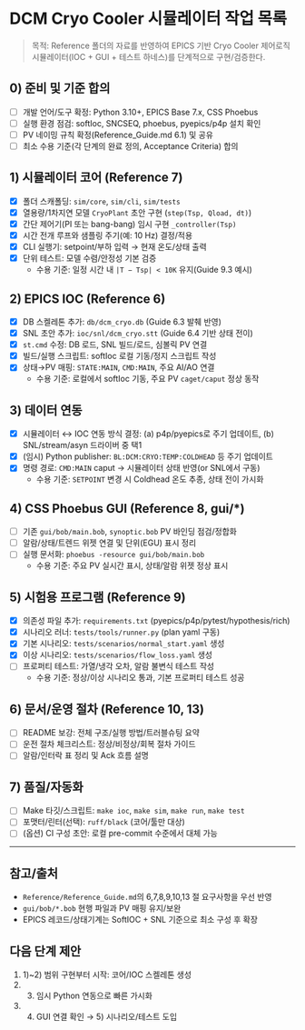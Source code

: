 # DCM Cryo Cooler 시뮬레이터 작업 목록

> 목적: Reference 폴더의 자료를 반영하여 EPICS 기반 Cryo Cooler 제어로직 시뮬레이터(IOC + GUI + 테스트 하네스)를 단계적으로 구현/검증한다.

## 0) 준비 및 기준 합의
- [ ] 개발 언어/도구 확정: Python 3.10+, EPICS Base 7.x, CSS Phoebus
- [ ] 실행 환경 점검: softIoc, SNCSEQ, phoebus, pyepics/p4p 설치 확인
- [ ] PV 네이밍 규칙 확정(Reference_Guide.md 6.1) 및 공유
- [ ] 최소 수용 기준(각 단계의 완료 정의, Acceptance Criteria) 합의

## 1) 시뮬레이터 코어 (Reference 7)
- [x] 폴더 스캐폴딩: `sim/core`, `sim/cli`, `sim/tests`
- [x] 열용량/1차지연 모델 `CryoPlant` 초안 구현 (`step(Tsp, Qload, dt)`)
- [x] 간단 제어기(PI 또는 bang-bang) 임시 구현 `_controller(Tsp)`
- [x] 시간 전개 루프와 샘플링 주기(예: 10 Hz) 결정/적용
- [x] CLI 실행기: setpoint/부하 입력 → 현재 온도/상태 출력
- [x] 단위 테스트: 모델 수렴/안정성 기본 검증
  - 수용 기준: 일정 시간 내 `|T − Tsp| < 10K` 유지(Guide 9.3 예시)

## 2) EPICS IOC (Reference 6)
- [x] DB 스켈레톤 추가: `db/dcm_cryo.db` (Guide 6.3 발췌 반영)
- [x] SNL 초안 추가: `ioc/snl/dcm_cryo.stt` (Guide 6.4 기반 상태 전이)
- [x] `st.cmd` 수정: DB 로드, SNL 빌드/로드, 심볼릭 PV 연결
- [x] 빌드/실행 스크립트: softIoc 로컬 기동/정지 스크립트 작성
- [x] 상태→PV 매핑: `STATE:MAIN`, `CMD:MAIN`, 주요 AI/AO 연결
  - 수용 기준: 로컬에서 softIoc 기동, 주요 PV `caget/caput` 정상 동작

## 3) 데이터 연동
- [x] 시뮬레이터 ↔ IOC 연동 방식 결정: (a) p4p/pyepics로 주기 업데이트, (b) SNL/stream/asyn 드라이버 중 택1
- [x] (임시) Python publisher: `BL:DCM:CRYO:TEMP:COLDHEAD` 등 주기 업데이트
- [x] 명령 경로: `CMD:MAIN` caput → 시뮬레이터 상태 반영(or SNL에서 구동)
  - 수용 기준: `SETPOINT` 변경 시 Coldhead 온도 추종, 상태 전이 가시화

## 4) CSS Phoebus GUI (Reference 8, gui/*)
- [ ] 기존 `gui/bob/main.bob`, `synoptic.bob` PV 바인딩 점검/정합화
- [ ] 알람/상태/트렌드 위젯 연결 및 단위(EGU) 표시 정리
- [ ] 실행 문서화: `phoebus -resource gui/bob/main.bob`
  - 수용 기준: 주요 PV 실시간 표시, 상태/알람 위젯 정상 표시

## 5) 시험용 프로그램 (Reference 9)
- [x] 의존성 파일 추가: `requirements.txt` (pyepics/p4p/pytest/hypothesis/rich)
- [x] 시나리오 러너: `tests/tools/runner.py` (plan yaml 구동)
- [x] 기본 시나리오: `tests/scenarios/normal_start.yaml` 생성
- [x] 이상 시나리오: `tests/scenarios/flow_loss.yaml` 생성
- [ ] 프로퍼티 테스트: 가열/냉각 오차, 알람 불변식 테스트 작성
  - 수용 기준: 정상/이상 시나리오 통과, 기본 프로퍼티 테스트 성공

## 6) 문서/운영 절차 (Reference 10, 13)
- [ ] README 보강: 전체 구조/실행 방법/트러블슈팅 요약
- [ ] 운전 절차 체크리스트: 정상/비정상/회복 절차 가이드
- [ ] 알람/인터락 표 정리 및 Ack 흐름 설명

## 7) 품질/자동화
- [ ] Make 타깃/스크립트: `make ioc`, `make sim`, `make run`, `make test`
- [ ] 포맷터/린터(선택): `ruff/black` (코어/툴만 대상)
- [ ] (옵션) CI 구성 초안: 로컬 pre-commit 수준에서 대체 가능

---

## 참고/출처
- `Reference/Reference_Guide.md`의 6,7,8,9,10,13 절 요구사항을 우선 반영
- `gui/bob/*.bob` 현행 파일과 PV 매핑 유지/보완
- EPICS 레코드/상태기계는 SoftIOC + SNL 기준으로 최소 구성 후 확장

## 다음 단계 제안
1) 1)~2) 범위 구현부터 시작: 코어/IOC 스켈레톤 생성
2) 3) 임시 Python 연동으로 빠른 가시화
3) 4) GUI 연결 확인 → 5) 시나리오/테스트 도입
